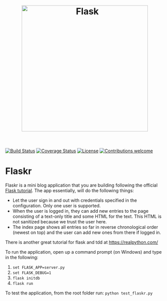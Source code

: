 <h1 align="center">
	<img width="400" src="http://flask.pocoo.org/static/logo/flask.png" alt="Flask">
	<br>
	<br>
</h1>

[![Build Status](https://travis-ci.org/ZoranPandovski/flaskr-intro.svg?branch=master)](https://travis-ci.org/ZoranPandovski/flaskr-intro)
[![Coverage Status](https://coveralls.io/repos/github/ZoranPandovski/flaskr-intro/badge.svg?branch=master)](https://coveralls.io/github/ZoranPandovski/flaskr-intro?branch=master)
[![License](https://img.shields.io/badge/license-MIT%20License-brightgreen.svg)](https://opensource.org/licenses/MIT)
[![Contributions welcome](https://img.shields.io/badge/contributions-welcome-brightgreen.svg?style=flat)](https://github.com/ZoranPandovski/flaskr-intro/issues)

# Flaskr

Flaskr is a mini blog application that you are building following the official [Flask tutorial](http://flask.pocoo.org/docs/0.12/tutorial/introduction/). The app essentially, will do the following things:

* Let the user sign in and out with credentials specified in the configuration. Only one user is supported.
* When the user is logged in, they can add new entries to the page consisting of a text-only title and some HTML for the text.   This HTML is not sanitized because we trust the user here.
* The index page shows all entries so far in reverse chronological order (newest on top) and the user can add new ones from       there if logged in.

There is another great tutorial for flask and tdd at https://realpython.com/

To run the application, open up a command prompt (on Windows) and type in the following: 

1. `set FLASK_APP=server.py`
2. `set FLASK_DEBUG=1`
3. `flask initdb`
4. `flask run`

To test the application, from the root folder run: `python test_flaskr.py`

